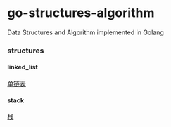 # go-structures-algorithm
Data Structures and Algorithm implemented in Golang

### structures

#### linked_list
[单链表](/structures/linked_list/linked_list.go) 

#### stack
[栈](/structures/stack/stack.go)   

